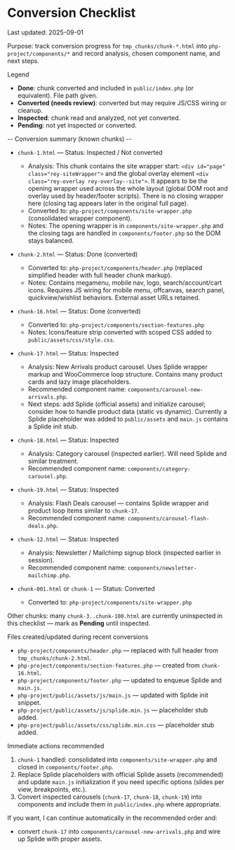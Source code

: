 # Conversion Checklist

Last updated: 2025-09-01

Purpose: track conversion progress for `tmp_chunks/chunk-*.html` into `php-project/components/*` and record analysis, chosen component name, and next steps.

Legend
- **Done**: chunk converted and included in `public/index.php` (or equivalent). File path given.
- **Converted (needs review)**: converted but may require JS/CSS wiring or cleanup.
- **Inspected**: chunk read and analyzed, not yet converted.
- **Pending**: not yet inspected or converted.

-- Conversion summary (known chunks) --

- `chunk-1.html` — Status: Inspected / Not converted
  - Analysis: This chunk contains the site wrapper start: `<div id="page" class="rey-siteWrapper">` and the global overlay element `<div class="rey-overlay rey-overlay--site">`. It appears to be the opening wrapper used across the whole layout (global DOM root and overlay used by header/footer scripts). There is no closing wrapper here (closing tag appears later in the original full page).
  - Converted to: `php-project/components/site-wrapper.php` (consolidated wrapper component).
  - Notes: The opening wrapper is in `components/site-wrapper.php` and the closing tags are handled in `components/footer.php` so the DOM stays balanced.

- `chunk-2.html` — Status: Done (converted)
  - Converted to: `php-project/components/header.php` (replaced simplified header with full header chunk markup).
  - Notes: Contains megamenu, mobile nav, logo, search/account/cart icons. Requires JS wiring for mobile menu, offcanvas, search panel, quickview/wishlist behaviors. External asset URLs retained.

- `chunk-16.html` — Status: Done (converted)
  - Converted to: `php-project/components/section-features.php`
  - Notes: Icons/feature strip converted with scoped CSS added to `public/assets/css/style.css`.

- `chunk-17.html` — Status: Inspected
  - Analysis: New Arrivals product carousel. Uses Splide wrapper markup and WooCommerce loop structure. Contains many product cards and lazy image placeholders.
  - Recommended component name: `components/carousel-new-arrivals.php`.
  - Next steps: add Splide (official assets) and initialize carousel; consider how to handle product data (static vs dynamic). Currently a Splide placeholder was added to `public/assets` and `main.js` contains a Splide init stub.

- `chunk-18.html` — Status: Inspected
  - Analysis: Category carousel (inspected earlier). Will need Splide and similar treatment.
  - Recommended component name: `components/category-carousel.php`.

- `chunk-19.html` — Status: Inspected
  - Analysis: Flash Deals carousel — contains Splide wrapper and product loop items similar to `chunk-17`.
  - Recommended component name: `components/carousel-flash-deals.php`.

- `chunk-12.html` — Status: Inspected
  - Analysis: Newsletter / Mailchimp signup block (inspected earlier in session).
  - Recommended component name: `components/newsletter-mailchimp.php`.

- `chunk-001.html` or `chunk-1` — Status: Converted
  - Converted to: `php-project/components/site-wrapper.php`


Other chunks: many `chunk-3..chunk-100.html` are currently uninspected in this checklist — mark as **Pending** until inspected.

Files created/updated during recent conversions
- `php-project/components/header.php` — replaced with full header from `tmp_chunks/chunk-2.html`.
- `php-project/components/section-features.php` — created from `chunk-16.html`.
- `php-project/components/footer.php` — updated to enqueue Splide and `main.js`.
- `php-project/public/assets/js/main.js` — updated with Splide init snippet.
- `php-project/public/assets/js/splide.min.js` — placeholder stub added.
- `php-project/public/assets/css/splide.min.css` — placeholder stub added.

Immediate actions recommended
1. `chunk-1` handled: consolidated into `components/site-wrapper.php` and closed in `components/footer.php`.
2. Replace Splide placeholders with official Splide assets (recommended) and update `main.js` initialization if you need specific options (slides per view, breakpoints, etc.).
3. Convert inspected carousels (`chunk-17`, `chunk-18`, `chunk-19`) into components and include them in `public/index.php` where appropriate.

If you want, I can continue automatically in the recommended order and:
- convert `chunk-17` into `components/carousel-new-arrivals.php` and wire up Splide with proper assets.

